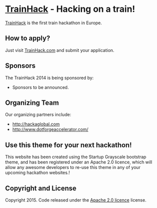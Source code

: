 # [TrainHack](http://trainhack.com/) - Hacking on a train!

[TrainHack](http://trainhack.com/) is the first train hackathon in Europe.

## How to apply?

Just visit [TrainHack.com](http://trainhack.com/#apply) and submit your application.

## Sponsors

The TrainHack 2014 is being sponsored by:

* Sponsors to be announced.

## Organizing Team

Our organizing partners include:

* http://hackaglobal.com
* http://www.dotforgeaccelerator.com/


## Use this theme for your next hackathon!

This website has been created using the Startup Grayscale bootstrap theme, and has been registered under an Apache 2.0 licence, which will allow any awesome developers to re-use this theme in any of your upcoming hackathon websites.!

## Copyright and License

Copyright 2015. Code released under the [Apache 2.0 licence](http://www.apache.org/licenses/LICENSE-2.0) license.